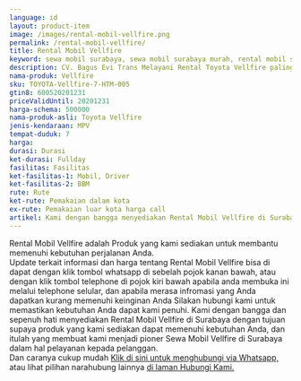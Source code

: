 ```yaml
---
language: id
layout: product-item
image: /images/rental-mobil-vellfire.png
permalink: /rental-mobil-vellfire/
title: Rental Mobil Vellfire
keyword: sewa mobil surabaya, sewa mobil surabaya murah, rental mobil surabaya, rental mobil surabaya murah, bagusevitrans, CV. Bagus Evi Trans, bagusevitrans.com, sewa mobil di surabaya, rental mobil di surabaya
description: CV. Bagus Evi Trans Melayani Rental Toyota Vellfire paling Murah dan terpercaya di Jawa timur Hubungi kami Call/WA di 081357754513
nama-produk: Vellfire
sku: TOYOTA-Vellfire-7-HTM-005
gtin8: 600520201231
priceValidUntil: 20201231 
harga-schema: 500000
nama-produk-asli: Toyota Vellfire
jenis-kendaraan: MPV
tempat-duduk: 7
harga: 
durasi: Durasi
ket-durasi: Fullday
fasilitas: Fasilitas
ket-fasilitas-1: Mobil, Driver
ket-fasilitas-2: BBM
rute: Rute
ket-rute: Pemakaian dalam kota
ex-rute: Pemakaian luar kota harga call
artikel: Kami dengan bangga menyediakan Rental Mobil Vellfire di Surabaya dengan tujuan supaya produk yang kami sediakan dapat memenuhi kebutuhan Anda, dan kami adalah pioner Sewa Mobil Vellfire di Surabaya yang menggunakan teknologi online serta dalam hal pelayanan kepada pelanggan.
---
```

Rental Mobil Vellfire adalah Produk yang kami sediakan untuk membantu memenuhi kebutuhan perjalanan Anda.<br>Update terkait informasi dan harga tentang Rental Mobil Vellfire bisa di dapat dengan klik tombol whatsapp di sebelah pojok kanan bawah, atau dengan klik tombol telephone di pojok kiri bawah apabila anda membuka ini melalui telephone selular, dan apabila merasa infromasi yang Anda dapatkan kurang memenuhi keinginan Anda Silakan hubungi kami untuk memastikan kebutuhan Anda dapat kami penuhi. Kami dengan bangga dan sepenuh hati menyediakan Rental Mobil Vellfire di Surabaya dengan tujuan supaya produk yang kami sediakan dapat memenuhi kebutuhan Anda, dan itulah yang membuat kami menjadi pioner Sewa Mobil Vellfire di Surabaya dalam hal pelayanan kepada pelanggan.<br>
Dan caranya cukup mudah <a href="https://web.whatsapp.com/send?phone=6281357754513&text=Hallo,%20CS%20bagusevitrans.com">Klik di sini untuk menghubungi via Whatsapp,</a> atau lihat pilihan narahubung lainnya <a href="/kontak-kami/">di laman Hubungi Kami.</a>